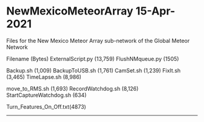 # NewMexicoMeteorArray 15-Apr-2021
Files for the New Mexico Meteor Array sub-network of the Global Meteor Network

Filename		(Bytes)
ExternalScript.py	(13,759)
FlushNMqueue.py		(1505)

Backup.sh		(1,009)
BackupToUSB.sh		(1,761)
CamSet.sh		(1,239)
FixIt.sh		(3,465)
TimeLapse.sh		(8,986)

move_to_RMS.sh		(1,693)
RecordWatchdog.sh	(8,126)
StartCaptureWatchdog.sh	(634)

Turn_Features_On_Off.txt(4873)
_____

